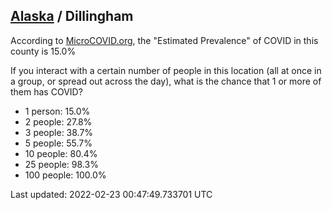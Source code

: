 
## [Alaska](/united-states/alaska) / Dillingham

According to [MicroCOVID.org](http://microcovid.org),
the "Estimated Prevalence" of COVID in this county is 15.0%

If you interact with a certain number of people in this location
(all at once in a group, or spread out across the day), what is the chance that
1 or more of them has COVID?

- 1 person: 15.0%
- 2 people: 27.8%
- 3 people: 38.7%
- 5 people: 55.7%
- 10 people: 80.4%
- 25 people: 98.3%
- 100 people: 100.0%

Last updated: 2022-02-23 00:47:49.733701 UTC
